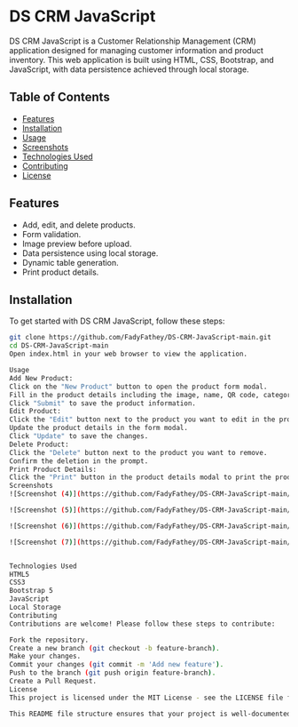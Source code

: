 # DS CRM JavaScript

DS CRM JavaScript is a Customer Relationship Management (CRM) application designed for managing customer information and product inventory. This web application is built using HTML, CSS, Bootstrap, and JavaScript, with data persistence achieved through local storage.

## Table of Contents
- [Features](#features)
- [Installation](#installation)
- [Usage](#usage)
- [Screenshots](#screenshots)
- [Technologies Used](#technologies-used)
- [Contributing](#contributing)
- [License](#license)

## Features
- Add, edit, and delete products.
- Form validation.
- Image preview before upload.
- Data persistence using local storage.
- Dynamic table generation.
- Print product details.

## Installation
To get started with DS CRM JavaScript, follow these steps:
```bash
git clone https://github.com/FadyFathey/DS-CRM-JavaScript-main.git
cd DS-CRM-JavaScript-main
Open index.html in your web browser to view the application.

Usage
Add New Product:
Click on the "New Product" button to open the product form modal.
Fill in the product details including the image, name, QR code, category, sub-category, brand, color, and sizes.
Click "Submit" to save the product information.
Edit Product:
Click the "Edit" button next to the product you want to edit in the product list.
Update the product details in the form modal.
Click "Update" to save the changes.
Delete Product:
Click the "Delete" button next to the product you want to remove.
Confirm the deletion in the prompt.
Print Product Details:
Click the "Print" button in the product details modal to print the product information.
Screenshots
![Screenshot (4)](https://github.com/FadyFathey/DS-CRM-JavaScript-main/assets/117510974/35f5d79e-9dcf-46e1-b5ab-9186459d160e)

![Screenshot (5)](https://github.com/FadyFathey/DS-CRM-JavaScript-main/assets/117510974/7d54c42b-a245-4895-b9f0-4365d35d8959)

![Screenshot (6)](https://github.com/FadyFathey/DS-CRM-JavaScript-main/assets/117510974/b613814a-6d6d-414d-9dcf-544000126350)

![Screenshot (7)](https://github.com/FadyFathey/DS-CRM-JavaScript-main/assets/117510974/d2c1a740-a575-48d2-a90f-7c8efd6edc96)


Technologies Used
HTML5
CSS3
Bootstrap 5
JavaScript
Local Storage
Contributing
Contributions are welcome! Please follow these steps to contribute:

Fork the repository.
Create a new branch (git checkout -b feature-branch).
Make your changes.
Commit your changes (git commit -m 'Add new feature').
Push to the branch (git push origin feature-branch).
Create a Pull Request.
License
This project is licensed under the MIT License - see the LICENSE file for details.

This README file structure ensures that your project is well-documented, making it easier for other developers to understand and contribute to it.
